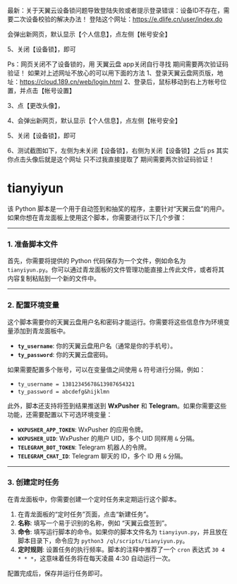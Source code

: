 最新：关于天翼云设备锁问题导致登陆失败或者提示登录错误：设备ID不存在，需要二次设备校验的解决办法！
登陆这个网址：https://e.dlife.cn/user/index.do

会弹出新网页，默认显示【个人信息】，点左侧【帐号安全】

5、关闭【设备锁】，即可

Ps：网页关闭不了设备锁的，用 天翼云盘 app关闭自行寻找  期间需要两次验证码验证！
如果对上述网址不放心的可以用下面的方法
1、登录天翼云盘网页版，地址：https://cloud.189.cn/web/login.html
2、登录后，鼠标移动到右上方帐号位置，并点击【帐号设置】

3、点【更改头像】，

4、会弹出新网页，默认显示【个人信息】，点左侧【帐号安全】

5、关闭【设备锁】，即可

6、测试截图如下，左侧为未关闭【设备锁】，右侧为关闭【设备锁】之后
ps 其实你点击头像后就是这个网址 只不过我直接提取了 期间需要两次验证码验证！
# tianyiyun
该 Python 脚本是一个用于自动签到和抽奖的程序，主要针对“天翼云盘”的用户。如果你想在青龙面板上使用这个脚本，你需要进行以下几个步骤：

---

### 1. 准备脚本文件

首先，你需要将提供的 Python 代码保存为一个文件，例如命名为 `tianyiyun.py`。你可以通过青龙面板的文件管理功能直接上传此文件，或者将其内容复制粘贴到一个新的文件中。

---

### 2. 配置环境变量

这个脚本需要你的天翼云盘用户名和密码才能运行。你需要将这些信息作为环境变量添加到青龙面板中。

* **`ty_username`**: 你的天翼云盘用户名（通常是你的手机号）。
* **`ty_password`**: 你的天翼云盘密码。

如果需要配置多个账号，可以在变量值之间使用 `&` 符号进行分隔，例如：
* `ty_username = 13812345678&13987654321`
* `ty_password = abcdefg&hijklmn`

此外，脚本还支持将签到结果推送到 **WxPusher** 和 **Telegram**。如果你需要这些功能，还需要配置以下可选环境变量：

* **`WXPUSHER_APP_TOKEN`**: WxPusher 的应用令牌。
* **`WXPUSHER_UID`**: WxPusher 的用户 UID，多个 UID 同样用 `&` 分隔。
* **`TELEGRAM_BOT_TOKEN`**: Telegram 机器人的令牌。
* **`TELEGRAM_CHAT_ID`**: Telegram 聊天的 ID，多个 ID 用 `&` 分隔。

---

### 3. 创建定时任务

在青龙面板中，你需要创建一个定时任务来定期运行这个脚本。

1.  在青龙面板的“定时任务”页面，点击“新建任务”。
2.  **名称**: 填写一个易于识别的名称，例如 “天翼云盘签到”。
3.  **命令**: 填写运行脚本的命令。如果你的脚本文件名为 `tianyiyun.py`，并且放在脚本目录下，命令应为 `python3 /ql/scripts/tianyiyun.py`。
4.  **定时规则**: 设置任务的执行频率。脚本的注释中推荐了一个 `cron` 表达式 `30 4 * * *`，这意味着任务将在每天凌晨 4:30 自动运行一次。

配置完成后，保存并运行任务即可。
